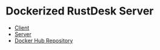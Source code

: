 # Dockerized RustDesk Server

- [Client](https://github.com/rustdesk/rustdesk)
- [Server](https://github.com/rustdesk/rustdesk-server)
- [Docker Hub Repository](https://hub.docker.com/r/rustdesk/rustdesk-server)
